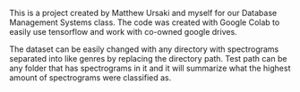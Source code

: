 This is a project created by Matthew Ursaki and myself for our Database Management Systems class. The code was created with Google Colab to easily use tensorflow and work with co-owned google drives.

The dataset can be easily changed with any directory with spectrograms separated into like genres by replacing the directory path. Test path can be any folder that has spectrograms in it and it will summarize what the highest amount of spectrograms were classified as.
